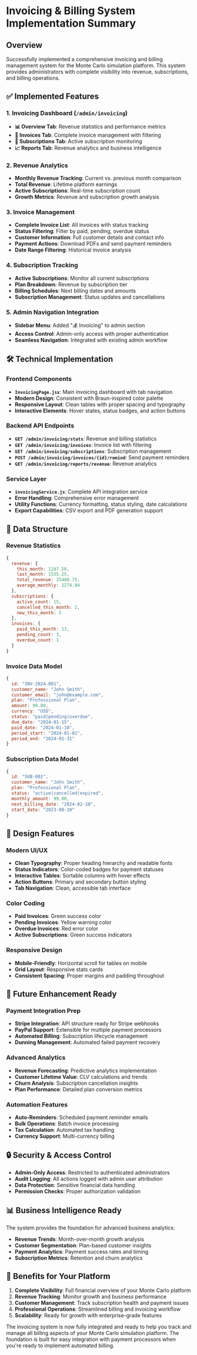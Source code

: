 # Invoicing & Billing System Implementation Summary

## Overview
Successfully implemented a comprehensive invoicing and billing management system for the Monte Carlo simulation platform. This system provides administrators with complete visibility into revenue, subscriptions, and billing operations.

## ✅ Implemented Features

### 1. Invoicing Dashboard (`/admin/invoicing`)
- **📊 Overview Tab**: Revenue statistics and performance metrics
- **🧾 Invoices Tab**: Complete invoice management with filtering
- **🔄 Subscriptions Tab**: Active subscription monitoring
- **📈 Reports Tab**: Revenue analytics and business intelligence

### 2. Revenue Analytics
- **Monthly Revenue Tracking**: Current vs. previous month comparison
- **Total Revenue**: Lifetime platform earnings
- **Active Subscriptions**: Real-time subscription count
- **Growth Metrics**: Revenue and subscription growth analysis

### 3. Invoice Management
- **Complete Invoice List**: All invoices with status tracking
- **Status Filtering**: Filter by paid, pending, overdue status
- **Customer Information**: Full customer details and contact info
- **Payment Actions**: Download PDFs and send payment reminders
- **Date Range Filtering**: Historical invoice analysis

### 4. Subscription Tracking
- **Active Subscriptions**: Monitor all current subscriptions
- **Plan Breakdown**: Revenue by subscription tier
- **Billing Schedules**: Next billing dates and amounts
- **Subscription Management**: Status updates and cancellations

### 5. Admin Navigation Integration
- **Sidebar Menu**: Added "💰 Invoicing" to admin section
- **Access Control**: Admin-only access with proper authentication
- **Seamless Navigation**: Integrated with existing admin workflow

## 🛠 Technical Implementation

### Frontend Components
- **`InvoicingPage.jsx`**: Main invoicing dashboard with tab navigation
- **Modern Design**: Consistent with Braun-inspired color palette
- **Responsive Layout**: Clean tables with proper spacing and typography
- **Interactive Elements**: Hover states, status badges, and action buttons

### Backend API Endpoints
- **`GET /admin/invoicing/stats`**: Revenue and billing statistics
- **`GET /admin/invoicing/invoices`**: Invoice list with filtering
- **`GET /admin/invoicing/subscriptions`**: Subscription management
- **`POST /admin/invoicing/invoices/{id}/remind`**: Send payment reminders
- **`GET /admin/invoicing/reports/revenue`**: Revenue analytics

### Service Layer
- **`invoicingService.js`**: Complete API integration service
- **Error Handling**: Comprehensive error management
- **Utility Functions**: Currency formatting, status styling, date calculations
- **Export Capabilities**: CSV export and PDF generation support

## 💾 Data Structure

### Revenue Statistics
```javascript
{
  revenue: {
    this_month: 1247.50,
    last_month: 1535.25,
    total_revenue: 25480.75,
    average_monthly: 1274.04
  },
  subscriptions: {
    active_count: 15,
    cancelled_this_month: 2,
    new_this_month: 5
  },
  invoices: {
    paid_this_month: 13,
    pending_count: 3,
    overdue_count: 1
  }
}
```

### Invoice Data Model
```javascript
{
  id: "INV-2024-001",
  customer_name: "John Smith",
  customer_email: "john@example.com",
  plan: "Professional Plan",
  amount: 99.00,
  currency: "USD",
  status: "paid|pending|overdue",
  due_date: "2024-01-15",
  paid_date: "2024-01-10",
  period_start: "2024-01-01",
  period_end: "2024-01-31"
}
```

### Subscription Data Model
```javascript
{
  id: "SUB-001",
  customer_name: "John Smith",
  plan: "Professional Plan",
  status: "active|cancelled|expired",
  monthly_amount: 99.00,
  next_billing_date: "2024-02-10",
  start_date: "2023-08-10"
}
```

## 🎨 Design Features

### Modern UI/UX
- **Clean Typography**: Proper heading hierarchy and readable fonts
- **Status Indicators**: Color-coded badges for payment statuses
- **Interactive Tables**: Sortable columns with hover effects
- **Action Buttons**: Primary and secondary button styling
- **Tab Navigation**: Clean, accessible tab interface

### Color Coding
- **Paid Invoices**: Green success color
- **Pending Invoices**: Yellow warning color
- **Overdue Invoices**: Red error color
- **Active Subscriptions**: Green success indicators

### Responsive Design
- **Mobile-Friendly**: Horizontal scroll for tables on mobile
- **Grid Layout**: Responsive stats cards
- **Consistent Spacing**: Proper margins and padding throughout

## 🔮 Future Enhancement Ready

### Payment Integration Prep
- **Stripe Integration**: API structure ready for Stripe webhooks
- **PayPal Support**: Extensible for multiple payment processors
- **Automated Billing**: Subscription lifecycle management
- **Dunning Management**: Automated failed payment recovery

### Advanced Analytics
- **Revenue Forecasting**: Predictive analytics implementation
- **Customer Lifetime Value**: CLV calculations and trends
- **Churn Analysis**: Subscription cancellation insights
- **Plan Performance**: Detailed plan conversion metrics

### Automation Features
- **Auto-Reminders**: Scheduled payment reminder emails
- **Bulk Operations**: Batch invoice processing
- **Tax Calculation**: Automated tax handling
- **Currency Support**: Multi-currency billing

## 🔒 Security & Access Control
- **Admin-Only Access**: Restricted to authenticated administrators
- **Audit Logging**: All actions logged with admin user attribution
- **Data Protection**: Sensitive financial data handling
- **Permission Checks**: Proper authorization validation

## 📊 Business Intelligence Ready
The system provides the foundation for advanced business analytics:
- **Revenue Trends**: Month-over-month growth analysis
- **Customer Segmentation**: Plan-based customer insights
- **Payment Analytics**: Payment success rates and timing
- **Subscription Metrics**: Retention and churn analytics

## 🚀 Benefits for Your Platform
1. **Complete Visibility**: Full financial overview of your Monte Carlo platform
2. **Revenue Tracking**: Monitor growth and business performance
3. **Customer Management**: Track subscription health and payment issues
4. **Professional Operations**: Streamlined billing and invoicing workflow
5. **Scalability**: Ready for growth with enterprise-grade features

The invoicing system is now fully integrated and ready to help you track and manage all billing aspects of your Monte Carlo simulation platform. The foundation is built for easy integration with payment processors when you're ready to implement automated billing.

